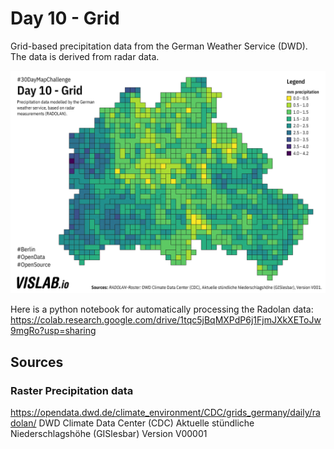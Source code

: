 # Day 10 - Grid
Grid-based precipitation data from the German Weather Service (DWD). The data is derived from radar data.

![10](10.png)

Here is a python notebook for automatically processing the Radolan data: https://colab.research.google.com/drive/1tqc5jBqMXPdP6j1FjmJXkXEToJw9mgRo?usp=sharing

## Sources

### Raster Precipitation data

https://opendata.dwd.de/climate_environment/CDC/grids_germany/daily/radolan/
DWD Climate Data Center (CDC) Aktuelle stündliche Niederschlagshöhe (GISlesbar) Version V00001
